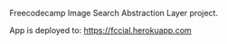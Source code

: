 Freecodecamp Image Search Abstraction Layer project.

App is deployed to: https://fccial.herokuapp.com
